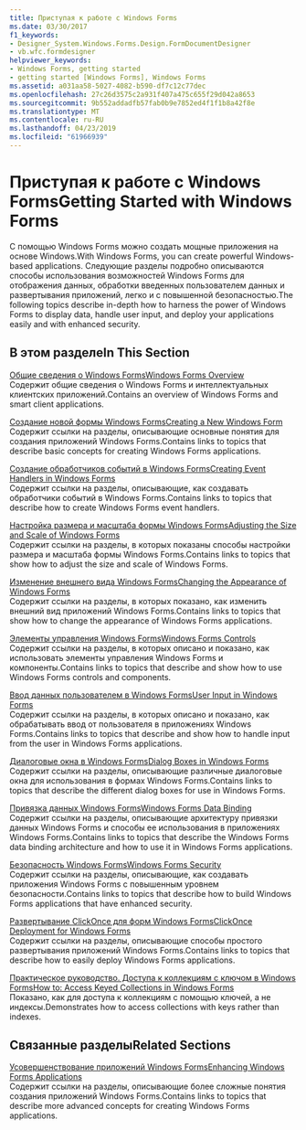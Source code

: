 ```yaml
---
title: Приступая к работе с Windows Forms
ms.date: 03/30/2017
f1_keywords:
- Designer_System.Windows.Forms.Design.FormDocumentDesigner
- vb.wfc.formdesigner
helpviewer_keywords:
- Windows Forms, getting started
- getting started [Windows Forms], Windows Forms
ms.assetid: a031aa58-5027-4082-b590-df7c12c77dec
ms.openlocfilehash: 27c26d3575c2a931f407a475c655f29d042a8653
ms.sourcegitcommit: 9b552addadfb57fab0b9e7852ed4f1f1b8a42f8e
ms.translationtype: MT
ms.contentlocale: ru-RU
ms.lasthandoff: 04/23/2019
ms.locfileid: "61966939"
---
```

# <a name="getting-started-with-windows-forms"></a><span data-ttu-id="e8c1f-102">Приступая к работе с Windows Forms</span><span class="sxs-lookup"><span data-stu-id="e8c1f-102">Getting Started with Windows Forms</span></span>
<span data-ttu-id="e8c1f-103">С помощью Windows Forms можно создать мощные приложения на основе Windows.</span><span class="sxs-lookup"><span data-stu-id="e8c1f-103">With Windows Forms, you can create powerful Windows-based applications.</span></span> <span data-ttu-id="e8c1f-104">Следующие разделы подробно описываются способы использования возможностей Windows Forms для отображения данных, обработки введенных пользователем данных и развертывания приложений, легко и с повышенной безопасностью.</span><span class="sxs-lookup"><span data-stu-id="e8c1f-104">The following topics describe in-depth how to harness the power of Windows Forms to display data, handle user input, and deploy your applications easily and with enhanced security.</span></span>  
  
## <a name="in-this-section"></a><span data-ttu-id="e8c1f-105">В этом разделе</span><span class="sxs-lookup"><span data-stu-id="e8c1f-105">In This Section</span></span>  
 [<span data-ttu-id="e8c1f-106">Общие сведения о Windows Forms</span><span class="sxs-lookup"><span data-stu-id="e8c1f-106">Windows Forms Overview</span></span>](windows-forms-overview.md)  
 <span data-ttu-id="e8c1f-107">Содержит общие сведения о Windows Forms и интеллектуальных клиентских приложений.</span><span class="sxs-lookup"><span data-stu-id="e8c1f-107">Contains an overview of Windows Forms and smart client applications.</span></span>  
  
 [<span data-ttu-id="e8c1f-108">Создание новой формы Windows Forms</span><span class="sxs-lookup"><span data-stu-id="e8c1f-108">Creating a New Windows Form</span></span>](creating-a-new-windows-form.md)  
 <span data-ttu-id="e8c1f-109">Содержит ссылки на разделы, описывающие основные понятия для создания приложений Windows Forms.</span><span class="sxs-lookup"><span data-stu-id="e8c1f-109">Contains links to topics that describe basic concepts for creating Windows Forms applications.</span></span>  
  
 [<span data-ttu-id="e8c1f-110">Создание обработчиков событий в Windows Forms</span><span class="sxs-lookup"><span data-stu-id="e8c1f-110">Creating Event Handlers in Windows Forms</span></span>](creating-event-handlers-in-windows-forms.md)  
 <span data-ttu-id="e8c1f-111">Содержит ссылки на разделы, описывающие, как создавать обработчики событий в Windows Forms.</span><span class="sxs-lookup"><span data-stu-id="e8c1f-111">Contains links to topics that describe how to create Windows Forms event handlers.</span></span>  
  
 [<span data-ttu-id="e8c1f-112">Настройка размера и масштаба формы Windows Forms</span><span class="sxs-lookup"><span data-stu-id="e8c1f-112">Adjusting the Size and Scale of Windows Forms</span></span>](adjusting-the-size-and-scale-of-windows-forms.md)  
 <span data-ttu-id="e8c1f-113">Содержит ссылки на разделы, в которых показаны способы настройки размера и масштаба формы Windows Forms.</span><span class="sxs-lookup"><span data-stu-id="e8c1f-113">Contains links to topics that show how to adjust the size and scale of Windows Forms.</span></span>  
  
 [<span data-ttu-id="e8c1f-114">Изменение внешнего вида Windows Forms</span><span class="sxs-lookup"><span data-stu-id="e8c1f-114">Changing the Appearance of Windows Forms</span></span>](changing-the-appearance-of-windows-forms.md)  
 <span data-ttu-id="e8c1f-115">Содержит ссылки на разделы, в которых показано, как изменить внешний вид приложений Windows Forms.</span><span class="sxs-lookup"><span data-stu-id="e8c1f-115">Contains links to topics that show how to change the appearance of Windows Forms applications.</span></span>  
  
 [<span data-ttu-id="e8c1f-116">Элементы управления Windows Forms</span><span class="sxs-lookup"><span data-stu-id="e8c1f-116">Windows Forms Controls</span></span>](./controls/index.md)  
 <span data-ttu-id="e8c1f-117">Содержит ссылки на разделы, в которых описано и показано, как использовать элементы управления Windows Forms и компоненты.</span><span class="sxs-lookup"><span data-stu-id="e8c1f-117">Contains links to topics that describe and show how to use Windows Forms controls and components.</span></span>  
  
 [<span data-ttu-id="e8c1f-118">Ввод данных пользователем в Windows Forms</span><span class="sxs-lookup"><span data-stu-id="e8c1f-118">User Input in Windows Forms</span></span>](user-input-in-windows-forms.md)  
 <span data-ttu-id="e8c1f-119">Содержит ссылки на разделы, в которых описано и показано, как обрабатывать ввод от пользователя в приложениях Windows Forms.</span><span class="sxs-lookup"><span data-stu-id="e8c1f-119">Contains links to topics that describe and show how to handle input from the user in Windows Forms applications.</span></span>  
  
 [<span data-ttu-id="e8c1f-120">Диалоговые окна в Windows Forms</span><span class="sxs-lookup"><span data-stu-id="e8c1f-120">Dialog Boxes in Windows Forms</span></span>](dialog-boxes-in-windows-forms.md)  
 <span data-ttu-id="e8c1f-121">Содержит ссылки на разделы, описывающие различные диалоговые окна для использования в формах Windows Forms.</span><span class="sxs-lookup"><span data-stu-id="e8c1f-121">Contains links to topics that describe the different dialog boxes for use in Windows Forms.</span></span>  
  
 [<span data-ttu-id="e8c1f-122">Привязка данных Windows Forms</span><span class="sxs-lookup"><span data-stu-id="e8c1f-122">Windows Forms Data Binding</span></span>](windows-forms-data-binding.md)  
 <span data-ttu-id="e8c1f-123">Содержит ссылки на разделы, описывающие архитектуру привязки данных Windows Forms и способы ее использования в приложениях Windows Forms.</span><span class="sxs-lookup"><span data-stu-id="e8c1f-123">Contains links to topics that describe the Windows Forms data binding architecture and how to use it in Windows Forms applications.</span></span>  
  
 [<span data-ttu-id="e8c1f-124">Безопасность Windows Forms</span><span class="sxs-lookup"><span data-stu-id="e8c1f-124">Windows Forms Security</span></span>](windows-forms-security.md)  
 <span data-ttu-id="e8c1f-125">Содержит ссылки на разделы, описывающие, как создавать приложения Windows Forms с повышенным уровнем безопасности.</span><span class="sxs-lookup"><span data-stu-id="e8c1f-125">Contains links to topics that describe how to build Windows Forms applications that have enhanced security.</span></span>  
  
 [<span data-ttu-id="e8c1f-126">Развертывание ClickOnce для форм Windows Forms</span><span class="sxs-lookup"><span data-stu-id="e8c1f-126">ClickOnce Deployment for Windows Forms</span></span>](clickonce-deployment-for-windows-forms.md)  
 <span data-ttu-id="e8c1f-127">Содержит ссылки на разделы, описывающие способы простого развертывания приложений Windows Forms.</span><span class="sxs-lookup"><span data-stu-id="e8c1f-127">Contains links to topics that describe how to easily deploy Windows Forms applications.</span></span>  
  
 [<span data-ttu-id="e8c1f-128">Практическое руководство. Доступа к коллекциям с ключом в Windows Forms</span><span class="sxs-lookup"><span data-stu-id="e8c1f-128">How to: Access Keyed Collections in Windows Forms</span></span>](how-to-access-keyed-collections-in-windows-forms.md)  
 <span data-ttu-id="e8c1f-129">Показано, как для доступа к коллекциям с помощью ключей, а не индексы.</span><span class="sxs-lookup"><span data-stu-id="e8c1f-129">Demonstrates how to access collections with keys rather than indexes.</span></span>  
  
## <a name="related-sections"></a><span data-ttu-id="e8c1f-130">Связанные разделы</span><span class="sxs-lookup"><span data-stu-id="e8c1f-130">Related Sections</span></span>  
 [<span data-ttu-id="e8c1f-131">Усовершенствование приложений Windows Forms</span><span class="sxs-lookup"><span data-stu-id="e8c1f-131">Enhancing Windows Forms Applications</span></span>](./advanced/index.md)  
 <span data-ttu-id="e8c1f-132">Содержит ссылки на разделы, описывающие более сложные понятия создания приложений Windows Forms.</span><span class="sxs-lookup"><span data-stu-id="e8c1f-132">Contains links to topics that describe more advanced concepts for creating Windows Forms applications.</span></span>
